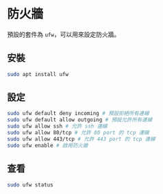 # 防火牆

預設的套件為 `ufw`，可以用來設定防火牆。

## 安裝

```bash
sudo apt install ufw
```

## 設定

```bash
sudo ufw default deny incoming # 預設拒絕所有連線
sudo ufw default allow outgoing # 預設允許所有連線
sudo ufw allow ssh # 允許 ssh 連線
sudo ufw allow 80/tcp # 允許 80 port 的 tcp 連線
sudo ufw allow 443/tcp # 允許 443 port 的 tcp 連線
sudo ufw enable # 啟用防火牆
```

## 查看

```bash
sudo ufw status
```

